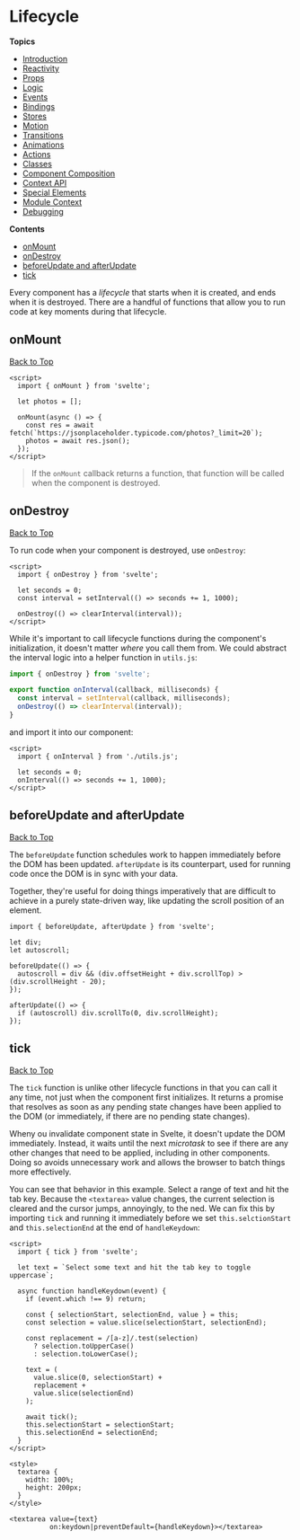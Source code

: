 # Lifecycle

**Topics**  
* [Introduction](./readme.md)
* [Reactivity](./01-reactivity.md)
* [Props](./02-props.md)
* [Logic](./03-logic.md)
* [Events](./04-events.md)
* [Bindings](./05-bindings.md)
* [Stores](./07-stores.md)
* [Motion](./08-motion.md)
* [Transitions](./09-transitions.md)
* [Animations](./10-animations.md)
* [Actions](./11-actions.md)
* [Classes](./12-classes.md)
* [Component Composition](./13-component-composition.md)
* [Context API](./14-context-api.md)
* [Special Elements](./15-special-elements.md)
* [Module Context](./16-module-context.md)
* [Debugging](./17-debugging.md)

**Contents**  
* [onMount](#onmount)
* [onDestroy](#ondestroy)
* [beforeUpdate and afterUpdate](#beforeupdate-and-afterupdate)
* [tick](#tick)

Every component has a *lifecycle* that starts when it is created, and ends when it is destroyed. There are a handful of functions that allow you to run code at key moments during that lifecycle.

## onMount
[Back to Top](#lifecycle)

```svelte
<script>
  import { onMount } from 'svelte';

  let photos = [];

  onMount(async () => {
    const res = await fetch(`https://jsonplaceholder.typicode.com/photos?_limit=20`);
    photos = await res.json();
  });
</script>
```

> If the `onMount` callback returns a function, that function will be called when the component is destroyed.

## onDestroy
[Back to Top](#lifecycle)

To run code when your component is destroyed, use `onDestroy`:

```svelte
<script>
  import { onDestroy } from 'svelte';

  let seconds = 0;
  const interval = setInterval(() => seconds += 1, 1000);

  onDestroy(() => clearInterval(interval));
</script>
```

While it's important to call lifecycle functions during the component's initialization, it doesn't matter *where* you call them from. We could abstract the interval logic into a helper function in `utils.js`:

```js
import { onDestroy } from 'svelte';

export function onInterval(callback, milliseconds) {
  const interval = setInterval(callback, milliseconds);
  onDestroy(() => clearInterval(interval));
}
```

and import it into our component:

```svelte
<script>
  import { onInterval } from './utils.js';

  let seconds = 0;
  onInterval(() => seconds += 1, 1000);
</script>
```

## beforeUpdate and afterUpdate
[Back to Top](#lifecycle)

The `beforeUpdate` function schedules work to happen immediately before the DOM has been updated. `afterUpdate` is its counterpart, used for running code once the DOM is in sync with your data.

Together, they're useful for doing things imperatively that are difficult to achieve in a purely state-driven way, like updating the scroll position of an element.

```svelte
import { beforeUpdate, afterUpdate } from 'svelte';

let div;
let autoscroll;

beforeUpdate(() => {
  autoscroll = div && (div.offsetHeight + div.scrollTop) > (div.scrollHeight - 20);
});

afterUpdate(() => {
  if (autoscroll) div.scrollTo(0, div.scrollHeight);
});
```

## tick
[Back to Top](#lifecycle)

The `tick` function is unlike other lifecycle functions in that you can call it any time, not just when the component first initializes. It returns a promise that resolves as soon as any pending state changes have been applied to the DOM (or immediately, if there are no pending state changes).

Wheny ou invalidate component state in Svelte, it doesn't update the DOM immediately. Instead, it waits until the next *microtask* to see if there are any other changes that need to be applied, including in other components. Doing so avoids unnecessary work and allows the browser to batch things more effectively.

You can see that behavior in this example. Select a range of text and hit the tab key. Because the `<textarea>` value changes, the current selection is cleared and the cursor jumps, annoyingly, to the ned. We can fix this by importing `tick` and running it immediately before we set `this.selctionStart` and `this.selectionEnd` at the end of `handleKeydown`:

```svelte
<script>
  import { tick } from 'svelte';

  let text = `Select some text and hit the tab key to toggle uppercase`;

  async function handleKeydown(event) {
    if (event.which !== 9) return;

    const { selectionStart, selectionEnd, value } = this;
    const selection = value.slice(selectionStart, selectionEnd);

    const replacement = /[a-z]/.test(selection)
      ? selection.toUpperCase()
      : selection.toLowerCase();

    text = (
      value.slice(0, selectionStart) +
      replacement +
      value.slice(selectionEnd)
    );

    await tick();
    this.selectionStart = selectionStart;
    this.selectionEnd = selectionEnd;
  }
</script>

<style>
  textarea {
    width: 100%;
    height: 200px;
  }
</style>

<textarea value={text}
          on:keydown|preventDefault={handleKeydown}></textarea>
```